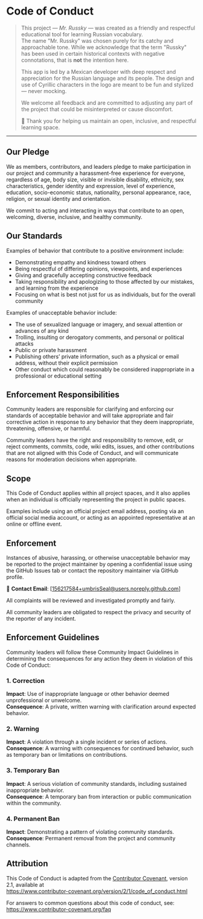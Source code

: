 # Code of Conduct

> This project — *Mr. Russky* — was created as a friendly and respectful educational tool for learning Russian vocabulary.  
> The name "Mr. Russky" was chosen purely for its catchy and approachable tone. While we acknowledge that the term "Russky" has been used in certain historical contexts with negative connotations, that is **not** the intention here.  
>
> This app is led by a Mexican developer with deep respect and appreciation for the Russian language and its people. The design and use of Cyrillic characters in the logo are meant to be fun and stylized — never mocking.  
>
> We welcome all feedback and are committed to adjusting any part of the project that could be misinterpreted or cause discomfort.  
>
> 💬 Thank you for helping us maintain an open, inclusive, and respectful learning space.

---

## Our Pledge

We as members, contributors, and leaders pledge to make participation in our project and community a harassment-free experience for everyone, regardless of age, body size, visible or invisible disability, ethnicity, sex characteristics, gender identity and expression, level of experience, education, socio-economic status, nationality, personal appearance, race, religion, or sexual identity and orientation.

We commit to acting and interacting in ways that contribute to an open, welcoming, diverse, inclusive, and healthy community.

## Our Standards

Examples of behavior that contribute to a positive environment include:

- Demonstrating empathy and kindness toward others
- Being respectful of differing opinions, viewpoints, and experiences
- Giving and gracefully accepting constructive feedback
- Taking responsibility and apologizing to those affected by our mistakes, and learning from the experience
- Focusing on what is best not just for us as individuals, but for the overall community

Examples of unacceptable behavior include:

- The use of sexualized language or imagery, and sexual attention or advances of any kind
- Trolling, insulting or derogatory comments, and personal or political attacks
- Public or private harassment
- Publishing others’ private information, such as a physical or email address, without their explicit permission
- Other conduct which could reasonably be considered inappropriate in a professional or educational setting

## Enforcement Responsibilities

Community leaders are responsible for clarifying and enforcing our standards of acceptable behavior and will take appropriate and fair corrective action in response to any behavior that they deem inappropriate, threatening, offensive, or harmful.

Community leaders have the right and responsibility to remove, edit, or reject comments, commits, code, wiki edits, issues, and other contributions that are not aligned with this Code of Conduct, and will communicate reasons for moderation decisions when appropriate.

## Scope

This Code of Conduct applies within all project spaces, and it also applies when an individual is officially representing the project in public spaces.

Examples include using an official project email address, posting via an official social media account, or acting as an appointed representative at an online or offline event.

## Enforcement

Instances of abusive, harassing, or otherwise unacceptable behavior may be reported to the project maintainer by opening a confidential issue using the GitHub Issues tab or contact the repository maintainer via GitHub profile.

📩 **Contact Email**: [156217584+umbrisSeal@users.noreply.github.com]

All complaints will be reviewed and investigated promptly and fairly.

All community leaders are obligated to respect the privacy and security of the reporter of any incident.

## Enforcement Guidelines

Community leaders will follow these Community Impact Guidelines in determining the consequences for any action they deem in violation of this Code of Conduct:

### 1. Correction  
**Impact**: Use of inappropriate language or other behavior deemed unprofessional or unwelcome.  
**Consequence**: A private, written warning with clarification around expected behavior.

### 2. Warning  
**Impact**: A violation through a single incident or series of actions.  
**Consequence**: A warning with consequences for continued behavior, such as temporary ban or limitations on contributions.

### 3. Temporary Ban  
**Impact**: A serious violation of community standards, including sustained inappropriate behavior.  
**Consequence**: A temporary ban from interaction or public communication within the community.

### 4. Permanent Ban  
**Impact**: Demonstrating a pattern of violating community standards.  
**Consequence**: Permanent removal from the project and community channels.

## Attribution

This Code of Conduct is adapted from the [Contributor Covenant][homepage], version 2.1, available at  
https://www.contributor-covenant.org/version/2/1/code_of_conduct.html

For answers to common questions about this code of conduct, see:  
https://www.contributor-covenant.org/faq

[homepage]: https://www.contributor-covenant.org

